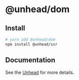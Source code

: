 # @unhead/dom

## Install

```bash
# yarn add @unhead/dom
npm install @unhead/ssr
```

## Documentation

See the [Unhead](https://unhead.harlanzw.com/) for more details.
